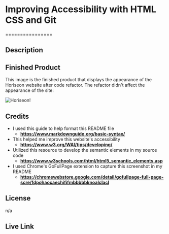 # Improving Accessibility with HTML CSS and Git
================

## Description



## Finished Product 

This image is the finished product that displays the appearance of the Horiseon website after code refactor. The refactor didn't affect the appearance of the site:

![Horiseon!](/homework/Improving-Accessibility-with-HTML-CSS-and-Git/assets/images/horiseon-screenshot.png "San Juan Mountains")

## Credits

- I used this guide to help format this README file
    - **<https://www.markdownguide.org/basic-syntax/>**
- This helped me improve this website's accessibility
    - **<https://www.w3.org/WAI/tips/developing/>**
- Utilized this resource to develop the semantic elements in my source code
    - **<https://www.w3schools.com/html/html5_semantic_elements.asp>**
- I used Chrome's GoFullPage extension to capture this screenshot in my README
    - **<https://chromewebstore.google.com/detail/gofullpage-full-page-scre/fdpohaocaechififmbbbbbknoalclacl>**

## License

n/a

## Live Link


[def]: /assets/images/horiseon-screenshot.png
[def2]: Improving-Accessibility-with-HTML-CSS-and-Git/assets/images/horiseon-screenshot.png "Horiseon Finished Product"
